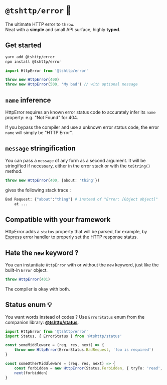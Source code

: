 # `@tshttp/error` 💢

The ultimate HTTP error to `throw`.<br>Neat with a **simple** and small API surface, highly **typed**.

## Get started

```sh
yarn add @tshttp/error
npm install @tshttp/error
```

```ts
import HttpError from '@tshttp/error'

throw new HttpError(400)
throw new HttpError(500, 'My bad') // with optional message
```

## `name` inference

HttpError requires an known error status code to accurately infer its `name` property: e.g. "Not Found" for 404.

If you bypass the compiler and use a unknown error status code, the error `name` will simply be "HTTP Error".

## `message` stringification

You can pass a `message` of any form as a second argument. It will be stringified if necessary, either in the error stack or with the `toString()` method.

```ts
throw new HttpError(400, {about: 'thing'})
```

gives the following stack trace :

```sh
Bad Request: {"about":"thing"} # instead of "Error: [Object object]"
    at ...
```

## Compatible with your framework

HttpError adds a `status` property that will be parsed, for example, by [Express](https://expressjs.com/) error handler to properly set the HTTP response status.

## Hate the `new` keyword ?

You can instantiate `HttpError` with or without the `new` keyword, just like the built-in `Error` object.

```ts
throw HttpError(401)
```

The compiler is okay with both.

## Status enum 💡

You want words instead of codes ? Use `ErrorStatus` enum from the companion library: **[@tshttp/status](../status)**.

```ts
import HttpError from '@tshttp/error'
import Status, { ErrorStatus } from '@tshttp/status'

const someMiddleware = (req, res, next) => {
    throw new HttpError(ErrorStatus.BadRequest, 'foo is required')
}

const someOtherMiddleware = (req, res, next) => {
    const forbidden = new HttpError(Status.Forbidden, { tryTo: 'read', on: 'user' })
    next(forbidden)
}
```
